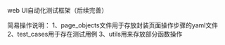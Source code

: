 web UI自动化测试框架（后续完善）

简易操作说明：
1、page_objects文件用于存放封装页面操作步骤的yaml文件
2、test_cases用于存在测试用例
3、utils用来存放部分函数操作